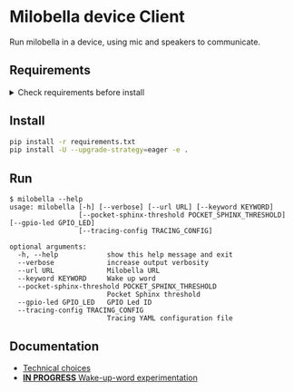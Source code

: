 # Milobella device Client

Run milobella in a device, using mic and speakers to communicate.

## Requirements
<details>
  <summary>Check requirements before install</summary>

### #1 : Google cloud authentication configuration
Authentication process is detailed in this documentation https://cloud.google.com/speech-to-text/docs/quickstart-protocol.

It is using basically a ``GOOGLE_APPLICATION_CREDENTIALS`` env variable pointing to a JSON private key file.
The JSON private key is generated when you create a Service Account.

Make sure you activated both of the APIs in your Google Cloud Project, and the same JSON file will be used.

### #2 : Milobella authentication configuration
The env variable ``MILOBELLA_AUTHORIZATION_TOKEN`` should contain the JWToken generated every time you authenticate.
A script ``authenticate.sh`` is here to show you how. (You need [jq](https://stedolan.github.io/jq/download/) if you want to use it)
```
export MILOBELLA_USERNAME=myuser
export MILOBELLA_PASSWORD=mypass
source authenticate.sh
```

### #3 : Raspberry audio configuration
If you are using a Raspberry PI B+ with RASPIAUDIO Ultra +, check the
[RASPIAUDIO ultra+ configuation](docs/raspiaudio-ultra+-configuration.md) documentation.

### #4 : Make sure you have all dependencies installed
On linux :
```bash
sudo apt-get install libasound-dev portaudio19-dev libportaudio2 libportaudiocpp0
sudo apt-get install ffmpeg
sudo apt-get install libpulse-dev
sudo apt-get install python3-pyaudio
```
</details>

## Install
```bash
pip install -r requirements.txt
pip install -U --upgrade-strategy=eager -e .
```

## Run
```
$ milobella --help
usage: milobella [-h] [--verbose] [--url URL] [--keyword KEYWORD]
                 [--pocket-sphinx-threshold POCKET_SPHINX_THRESHOLD] [--gpio-led GPIO_LED]
                 [--tracing-config TRACING_CONFIG]

optional arguments:
  -h, --help            show this help message and exit
  --verbose             increase output verbosity
  --url URL             Milobella URL
  --keyword KEYWORD     Wake up word
  --pocket-sphinx-threshold POCKET_SPHINX_THRESHOLD
                        Pocket Sphinx threshold
  --gpio-led GPIO_LED   GPIO Led ID
  --tracing-config TRACING_CONFIG
                        Tracing YAML configuration file
```

## Documentation
- [Technical choices](./docs/technical-choices.md)
- [**IN PROGRESS** Wake-up-word experimentation](./docs/wake-up-word-experimentation.md)
